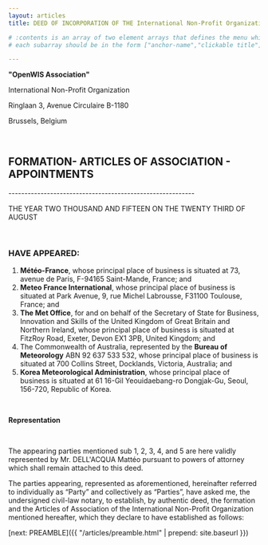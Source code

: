 ```yaml
---
layout: articles
title: DEED OF INCORPORATION OF THE International Non-Profit Organization OpenWIS Association

# :contents is an array of two element arrays that defines the menu which appears in the masthead
# each subarray should be in the form ["anchor-name","clickable title"]

---
```


**"OpenWIS Association"**

International Non-Profit Organization

Ringlaan 3, Avenue Circulaire B-1180

Brussels, Belgium

&nbsp;

<h2>FORMATION- ARTICLES OF ASSOCIATION - APPOINTMENTS</h2>
----------------------------------------------------------

THE YEAR TWO THOUSAND AND FIFTEEN ON THE TWENTY THIRD OF AUGUST

&nbsp;

<h3>HAVE APPEARED:</h3>

1. **Météo-France**, whose principal place of business is situated at 73, avenue de Paris, F-94165 Saint-Mande, France; and
2. **Meteo France International**, whose principal place of business is situated at Park Avenue, 9, rue Michel Labrousse, F31100 Toulouse, France; and
3. **The Met Office**, for and on behalf of the Secretary of State for Business, Innovation and Skills of the United Kingdom of Great Britain and Northern Ireland, whose principal place of business is situated at FitzRoy Road, Exeter, Devon EX1 3PB, United Kingdom; and
4. The Commonwealth of Australia, represented by the **Bureau of Meteorology** ABN 92 637 533 532, whose principal place of business is situated at 700 Collins Street, Docklands, Victoria, Australia; and
5. **Korea Meteorological Administration**, whose principal place of business is situated at 61 16-Gil Yeouidaebang-ro Dongjak-Gu, Seoul, 156-720, Republic of Korea.

&nbsp;

**Representation**

&nbsp;

The appearing parties mentioned sub 1, 2, 3, 4, and 5 are here validly represented by Mr. DELL'ACQUA Mattéo pursuant to powers of attorney which shall remain attached to this deed.

The parties appearing, represented as aforementioned, hereinafter referred to individually as “Party” and collectively as “Parties”, have asked me, the undersigned civil-law notary, to establish, by authentic deed, the formation and the Articles of Association of the International Non-Profit Organization mentioned hereafter, which they declare to have established as follows:

[next: PREAMBLE]({{ "/articles/preamble.html" | prepend: site.baseurl }})